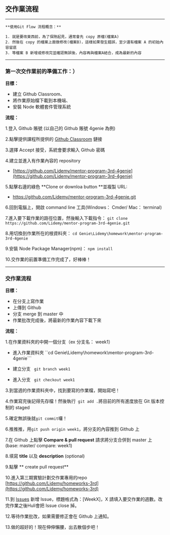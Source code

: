 ## 交作業流程
***
    **使用Git Flow 流程概念：**

    1. 就是要改東西前，為了保險起見，通常會先 copy 原檔(檔案A)
    2. 然後在 copy 的檔案上面做修改(檔案B)，這樣如果發生錯誤，至少還有檔案 A 的初始內容留底
    3. 等檔案 B 新增或修改完並確認無誤後，內容再與檔案A結合，成為最新的內容

----
### 第一次交作業前的準備工作：）
**目標：**

 * 建立 Github Classroom、
 * 將作業原始檔下載到本機端、
 * 安裝 Node 軟體套件管理系統

**流程：**

1.登入 Github 賬號 (以自己的 Github 賬號 4genie 為例)

2.點擊提供課程所提供的 [Github Classroom](https://classroom.github.com/a/V4hZopA2) 鏈接 

3.選擇 Accept 接受，系統會要求輸入 Github 密碼

4.建立並進入有作業內容的 repository

* [https://github.com/Lidemy/mentor-program-3rd-4genie](https://github.com/Lidemy/mentor-program-3rd-4genie)

5.點擊右邊的綠色 **Clone or downloa button **並複製 URL: 

* https://github.com/Lidemy/mentor-program-3rd-4genie.git

6.回到電腦上，開啟 command line 工具(Windows： Cmder/ Mac： terminal)

7.進入要下載作業的路徑位置，然後輸入下載指令：
```git clone https://github.com/Lidemy/mentor-program-3rd-4genie.git```

8.用切換到作業所在的根資料夾：
```cd Genie\Lidemy\homework\mentor-program-3rd-4genie```

9.安裝 Node Package Manager(npm)：
```npm install```

10.交作業的前置準備工作完成了，好棒棒！

----

### 交作業流程
**目標：**

 * 在分支上寫作業
 * 上傳到 Github
 * 分支 merge 到 master 中
 * 作業批改完成後，將最新的作業內容下載下來


**流程：**

1.在作業資料夾的中開一個分支（ex 分支名： week1）

* 進入作業資料夾
``cd Genie\Lidemy\homework\mentor-program-3rd-4genie```

* 建立分支
``` git branch week1```
* 進入分支
``` git checkout week1```


3.到當週的作業資料夾中，找到要寫的作業檔，開始寫吧！


4.作業寫完後記得先存檔！然後執行``` git add .```將目前的所有進度放在 Git 版本控制的 staged

5.確定無誤後就```git commit```囉！

6.推推推，用```git push origin week1```，將分支的內容推到 Github 上

7.在 Github 上點擊 **Compare & pull request** 請求將分支合併到 master 上 (base: master/ compare: week1)

8.填寫 **title** 以及 **description** (optional)

9.點擊 ** create pull request**

10.進入第三期實驗計劃交作業專用的repo [https://github.com/Lidemy/homeworks-3rd](https://github.com/Lidemy/homeworks-3rd)

11.到 [Issues](https://github.com/Lidemy/homeworks-3rd/issues) 新增 Issue，標題格式為：[WeekX]，X 請填入要交作業的週數。改完作業之後Huli會把 Issue close 掉。

12.等待作業批改，如果需要修正會在 Github 上通知。

13.做的超好的！現在伸伸懶腰，出去散個步吧！